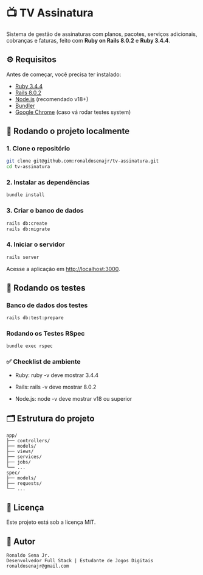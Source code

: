 # 📺 TV Assinatura

Sistema de gestão de assinaturas com planos, pacotes, serviços adicionais, cobranças e faturas, feito com **Ruby on Rails 8.0.2** e **Ruby 3.4.4**.

## ⚙️ Requisitos

Antes de começar, você precisa ter instalado:

- [Ruby 3.4.4](https://www.ruby-lang.org/pt/downloads/)
- [Rails 8.0.2](https://rubyonrails.org/)
- [Node.js](https://nodejs.org/) (recomendado v18+)
- [Bundler](https://bundler.io/)
- [Google Chrome](https://www.google.com/chrome/) (caso vá rodar testes system)

## 🚀 Rodando o projeto localmente

### 1. Clone o repositório

```bash
git clone git@github.com:ronaldosenajr/tv-assinatura.git
cd tv-assinatura
```

### 2. Instalar as dependências

```bash
bundle install
```

### 3. Criar o banco de dados

```bash
rails db:create
rails db:migrate
```

### 4. Iniciar o servidor

```bash
rails server
```

Acesse a aplicação em [http://localhost:3000](http://localhost:3000).

## 🧪 Rodando os testes

### Banco de dados dos testes

```bash
rails db:test:prepare
```

### Rodando os Testes RSpec

```bash
bundle exec rspec
```

### ✅ Checklist de ambiente

- Ruby: ruby -v deve mostrar 3.4.4

- Rails: rails -v deve mostrar 8.0.2

- Node.js: node -v deve mostrar v18 ou superior

## 🗂️ Estrutura do projeto

```text
app/
├── controllers/
├── models/
├── views/
├── services/
├── jobs/
└── ...
spec/
├── models/
├── requests/
└── ...
```

## 📝 Licença

Este projeto está sob a licença MIT.

## 👤 Autor

```text
Ronaldo Sena Jr.
Desenvolvedor Full Stack | Estudante de Jogos Digitais
ronaldosenajr@gmail.com
```
